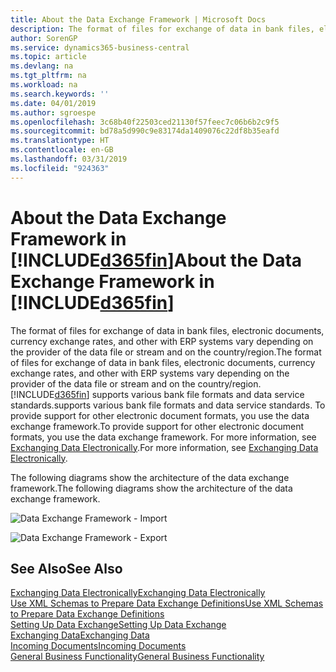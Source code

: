 ```yaml
---
title: About the Data Exchange Framework | Microsoft Docs
description: The format of files for exchange of data in bank files, electronic documents, currency exchange rates, and other with ERP systems vary depending on the provider of the data file or stream and on the country/region.
author: SorenGP
ms.service: dynamics365-business-central
ms.topic: article
ms.devlang: na
ms.tgt_pltfrm: na
ms.workload: na
ms.search.keywords: ''
ms.date: 04/01/2019
ms.author: sgroespe
ms.openlocfilehash: 3c68b40f22503ced21130f57feec7c06b6b2c9f5
ms.sourcegitcommit: bd78a5d990c9e83174da1409076c22df8b35eafd
ms.translationtype: HT
ms.contentlocale: en-GB
ms.lasthandoff: 03/31/2019
ms.locfileid: "924363"
---
```

# <a name="about-the-data-exchange-framework-in-included365finincludesd365finmdmd"></a><span data-ttu-id="535a1-103">About the Data Exchange Framework in [!INCLUDE[d365fin](includes/d365fin_md.md)]</span><span class="sxs-lookup"><span data-stu-id="535a1-103">About the Data Exchange Framework in [!INCLUDE[d365fin](includes/d365fin_md.md)]</span></span>
<span data-ttu-id="535a1-104">The format of files for exchange of data in bank files, electronic documents, currency exchange rates, and other with ERP systems vary depending on the provider of the data file or stream and on the country/region.</span><span class="sxs-lookup"><span data-stu-id="535a1-104">The format of files for exchange of data in bank files, electronic documents, currency exchange rates, and other with ERP systems vary depending on the provider of the data file or stream and on the country/region.</span></span> [!INCLUDE[d365fin](includes/d365fin_md.md)] <span data-ttu-id="535a1-105">supports various bank file formats and data service standards.</span><span class="sxs-lookup"><span data-stu-id="535a1-105">supports various bank file formats and data service standards.</span></span> <span data-ttu-id="535a1-106">To provide support for other electronic document formats, you use the data exchange framework.</span><span class="sxs-lookup"><span data-stu-id="535a1-106">To provide support for other electronic document formats, you use the data exchange framework.</span></span> <span data-ttu-id="535a1-107">For more information, see [Exchanging Data Electronically](across-data-exchange.md).</span><span class="sxs-lookup"><span data-stu-id="535a1-107">For more information, see [Exchanging Data Electronically](across-data-exchange.md).</span></span>    

 <span data-ttu-id="535a1-108">The following diagrams show the architecture of the data exchange framework.</span><span class="sxs-lookup"><span data-stu-id="535a1-108">The following diagrams show the architecture of the data exchange framework.</span></span>  

 ![Data Exchange Framework &#45; Import](media/across-data-exchange/dataexchangeframework_import.png)  

 ![Data Exchange Framework &#45; Export](media/across-data-exchange/dataexchangeframework_export.png)  

## <a name="see-also"></a><span data-ttu-id="535a1-111">See Also</span><span class="sxs-lookup"><span data-stu-id="535a1-111">See Also</span></span>  
[<span data-ttu-id="535a1-112">Exchanging Data Electronically</span><span class="sxs-lookup"><span data-stu-id="535a1-112">Exchanging Data Electronically</span></span>](across-data-exchange.md)  
[<span data-ttu-id="535a1-113">Use XML Schemas to Prepare Data Exchange Definitions</span><span class="sxs-lookup"><span data-stu-id="535a1-113">Use XML Schemas to Prepare Data Exchange Definitions</span></span>](across-how-to-use-xml-schemas-to-prepare-data-exchange-definitions.md)  
[<span data-ttu-id="535a1-114">Setting Up Data Exchange</span><span class="sxs-lookup"><span data-stu-id="535a1-114">Setting Up Data Exchange</span></span>](across-set-up-data-exchange.md)  
[<span data-ttu-id="535a1-115">Exchanging Data</span><span class="sxs-lookup"><span data-stu-id="535a1-115">Exchanging Data</span></span>](across-exchange-data.md)  
[<span data-ttu-id="535a1-116">Incoming Documents</span><span class="sxs-lookup"><span data-stu-id="535a1-116">Incoming Documents</span></span>](across-income-documents.md)  
[<span data-ttu-id="535a1-117">General Business Functionality</span><span class="sxs-lookup"><span data-stu-id="535a1-117">General Business Functionality</span></span>](ui-across-business-areas.md)  
